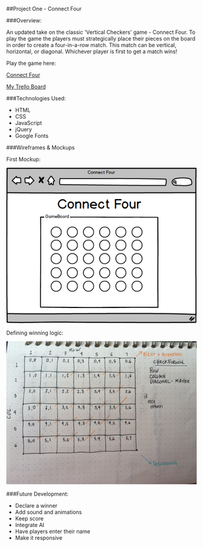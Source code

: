 ##Project One - Connect Four

###Overview:

An updated take on the classic 'Vertical Checkers' game - Connect Four. To play the game the players must strategically place their pieces on the board in order to create a four-in-a-row match. This match can be vertical, horizontal, or diagonal. Whichever player is first to get a match wins! 

Play the game here: <br>

[Connect Four](https://kirstenhumphreys.github.io/connect-four/)

[My Trello Board](https://trello.com/b/e40drodF/project-one)


###Technologies Used:

* HTML
* CSS
* JavaScript
* jQuery
* Google Fonts


###Wireframes & Mockups

First Mockup:

![alt text](https://raw.githubusercontent.com/kirstenhumphreys/connect-four/master/wireframes/New%20mockup.png "First Wireframe")

Defining winning logic:

![alt text](https://raw.githubusercontent.com/kirstenhumphreys/connect-four/master/wireframes/FullSizeRender.jpg "Winning Logic")



###Future Development:

* Declare a winner
* Add sound and animations
* Keep score 
* Integrate AI
* Have players enter their name
* Make it responsive



